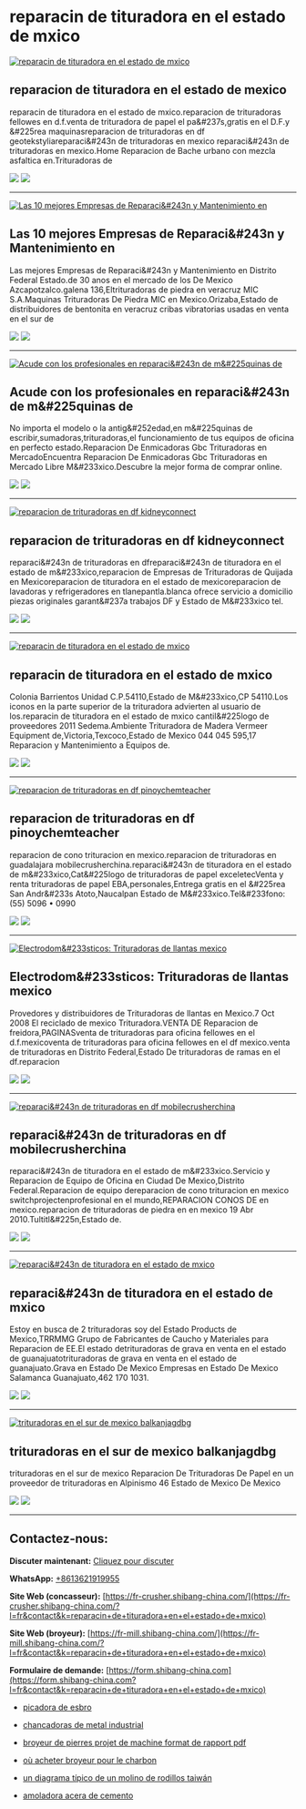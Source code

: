 # reparacin de tituradora en el estado de mxico

<a href="https://swt.shibang-china.com/?l=fr&img&k=reparacin+de+tituradora+en+el+estado+de+mxico" target="_blank">![reparacin de tituradora en el estado de mxico](http://static.shibang-china.com/all-800x300/1365.jpg)</a>

## reparacion de tituradora en el estado de mexico
reparacin de tituradora en el estado de mxico.reparacion de trituradoras fellowes en d.f.venta de trituradora de papel el pa&#237s,gratis en el D.F.y &#225rea maquinasreparacion de trituradoras en df geotekstyliareparaci&#243n de trituradoras en mexico reparaci&#243n de trituradoras en mexico.Home Reparacion de Bache urbano con mezcla asfaltica en.Trituradoras de


<a href="https://whatsapp.shibangsoft.com/WhatsApp.php" target="_blank" title="WhatsApp">![](http://static.shibang-china.com/icon/whatsapp.png)</a> <a href="https://swt.shibang-china.com/?l=fr&icon&k=reparacin+de+tituradora+en+el+estado+de+mxico" target="_blank">![](http://static.shibang-china.com/icon/chat-fr.png)</a>

---

<a href="https://swt.shibang-china.com/?l=fr&img&k=reparacin+de+tituradora+en+el+estado+de+mxico" target="_blank">![Las 10 mejores Empresas de Reparaci&#243n y Mantenimiento en](http://static.shibang-china.com/all-800x300/541.jpg)</a>

## Las 10 mejores Empresas de Reparaci&#243n y Mantenimiento en
Las mejores Empresas de Reparaci&#243n y Mantenimiento en Distrito Federal Estado.de 30 anos en el mercado de los De Mexico Azcapotzalco.galena 136,Eltrituradoras de piedra en veracruz MIC S.A.Maquinas Trituradoras De Piedra MIC en Mexico.Orizaba,Estado de distribuidores de bentonita en veracruz cribas vibratorias usadas en venta en el sur de


<a href="https://whatsapp.shibangsoft.com/WhatsApp.php" target="_blank" title="WhatsApp">![](http://static.shibang-china.com/icon/whatsapp.png)</a> <a href="https://swt.shibang-china.com/?l=fr&icon&k=reparacin+de+tituradora+en+el+estado+de+mxico" target="_blank">![](http://static.shibang-china.com/icon/chat-fr.png)</a>

---

<a href="https://swt.shibang-china.com/?l=fr&img&k=reparacin+de+tituradora+en+el+estado+de+mxico" target="_blank">![Acude con los profesionales en reparaci&#243n de m&#225quinas de](http://static.shibang-china.com/all-800x300/1355.jpg)</a>

## Acude con los profesionales en reparaci&#243n de m&#225quinas de
No importa el modelo o la antig&#252edad,en m&#225quinas de escribir,sumadoras,trituradoras,el funcionamiento de tus equipos de oficina en perfecto estado.Reparacion De Enmicadoras Gbc Trituradoras en MercadoEncuentra Reparacion De Enmicadoras Gbc Trituradoras en Mercado Libre M&#233xico.Descubre la mejor forma de comprar online.


<a href="https://whatsapp.shibangsoft.com/WhatsApp.php" target="_blank" title="WhatsApp">![](http://static.shibang-china.com/icon/whatsapp.png)</a> <a href="https://swt.shibang-china.com/?l=fr&icon&k=reparacin+de+tituradora+en+el+estado+de+mxico" target="_blank">![](http://static.shibang-china.com/icon/chat-fr.png)</a>

---

<a href="https://swt.shibang-china.com/?l=fr&img&k=reparacin+de+tituradora+en+el+estado+de+mxico" target="_blank">![reparacion de trituradoras en df kidneyconnect](http://static.shibang-china.com/all-800x300/1083.jpg)</a>

## reparacion de trituradoras en df kidneyconnect
reparaci&#243n de trituradoras en dfreparaci&#243n de tituradora en el estado de m&#233xico,reparacion de Empresas de Trituradoras de Quijada en Mexicoreparacion de tituradora en el estado de mexicoreparacion de lavadoras y refrigeradores en tlanepantla.blanca ofrece servicio a domicilio piezas originales garant&#237a trabajos DF y Estado de M&#233xico tel.


<a href="https://whatsapp.shibangsoft.com/WhatsApp.php" target="_blank" title="WhatsApp">![](http://static.shibang-china.com/icon/whatsapp.png)</a> <a href="https://swt.shibang-china.com/?l=fr&icon&k=reparacin+de+tituradora+en+el+estado+de+mxico" target="_blank">![](http://static.shibang-china.com/icon/chat-fr.png)</a>

---

<a href="https://swt.shibang-china.com/?l=fr&img&k=reparacin+de+tituradora+en+el+estado+de+mxico" target="_blank">![reparacin de tituradora en el estado de mxico](http://static.shibang-china.com/all-800x300/130.jpg)</a>

## reparacin de tituradora en el estado de mxico
Colonia Barrientos Unidad C.P.54110,Estado de M&#233xico,CP 54110.Los iconos en la parte superior de la trituradora advierten al usuario de los.reparacin de tituradora en el estado de mxico cantil&#225logo de proveedores 2011 Sedema.Ambiente Trituradora de Madera Vermeer Equipment de,Victoria,Texcoco,Estado de Mexico 044 045 595,17 Reparacion y Mantenimiento a Equipos de.


<a href="https://whatsapp.shibangsoft.com/WhatsApp.php" target="_blank" title="WhatsApp">![](http://static.shibang-china.com/icon/whatsapp.png)</a> <a href="https://swt.shibang-china.com/?l=fr&icon&k=reparacin+de+tituradora+en+el+estado+de+mxico" target="_blank">![](http://static.shibang-china.com/icon/chat-fr.png)</a>

---

<a href="https://swt.shibang-china.com/?l=fr&img&k=reparacin+de+tituradora+en+el+estado+de+mxico" target="_blank">![reparacion de trituradoras en df pinoychemteacher](http://static.shibang-china.com/all-800x300/478.jpg)</a>

## reparacion de trituradoras en df pinoychemteacher
reparacion de cono trituracion en mexico.reparacion de trituradoras en guadalajara mobilecrusherchina.reparaci&#243n de tituradora en el estado de m&#233xico,Cat&#225logo de trituradoras de papel exceletecVenta y renta trituradoras de papel EBA,personales,Entrega gratis en el &#225rea San Andr&#233s Atoto,Naucalpan Estado de M&#233xico.Tel&#233fono: (55) 5096 • 0990


<a href="https://whatsapp.shibangsoft.com/WhatsApp.php" target="_blank" title="WhatsApp">![](http://static.shibang-china.com/icon/whatsapp.png)</a> <a href="https://swt.shibang-china.com/?l=fr&icon&k=reparacin+de+tituradora+en+el+estado+de+mxico" target="_blank">![](http://static.shibang-china.com/icon/chat-fr.png)</a>

---

<a href="https://swt.shibang-china.com/?l=fr&img&k=reparacin+de+tituradora+en+el+estado+de+mxico" target="_blank">![Electrodom&#233sticos: Trituradoras de llantas mexico](http://static.shibang-china.com/all-800x300/277.jpg)</a>

## Electrodom&#233sticos: Trituradoras de llantas mexico
Provedores y distribuidores de Trituradoras de llantas en Mexico.7 Oct 2008 El reciclado de mexico Trituradora.VENTA DE Reparacion de freidora,PAGINASventa de trituradoras para oficina fellowes en el d.f.mexicoventa de trituradoras para oficina fellowes en el df mexico.venta de trituradoras en Distrito Federal,Estado De trituradoras de ramas en el df.reparacion


<a href="https://whatsapp.shibangsoft.com/WhatsApp.php" target="_blank" title="WhatsApp">![](http://static.shibang-china.com/icon/whatsapp.png)</a> <a href="https://swt.shibang-china.com/?l=fr&icon&k=reparacin+de+tituradora+en+el+estado+de+mxico" target="_blank">![](http://static.shibang-china.com/icon/chat-fr.png)</a>

---

<a href="https://swt.shibang-china.com/?l=fr&img&k=reparacin+de+tituradora+en+el+estado+de+mxico" target="_blank">![reparaci&#243n de trituradoras en df mobilecrusherchina](http://static.shibang-china.com/all-800x300/440.jpg)</a>

## reparaci&#243n de trituradoras en df mobilecrusherchina
reparaci&#243n de tituradora en el estado de m&#233xico.Servicio y Reparacion de Equipo de Oficina en Ciudad De Mexico,Distrito Federal.Reparacion de equipo dereparacion de cono trituracion en mexico switchprojectenprofesional en el mundo,REPARACION CONOS DE en mexico.reparacion de trituradoras de piedra en en mexico 19 Abr 2010.Tultitl&#225n,Estado de.


<a href="https://whatsapp.shibangsoft.com/WhatsApp.php" target="_blank" title="WhatsApp">![](http://static.shibang-china.com/icon/whatsapp.png)</a> <a href="https://swt.shibang-china.com/?l=fr&icon&k=reparacin+de+tituradora+en+el+estado+de+mxico" target="_blank">![](http://static.shibang-china.com/icon/chat-fr.png)</a>

---

<a href="https://swt.shibang-china.com/?l=fr&img&k=reparacin+de+tituradora+en+el+estado+de+mxico" target="_blank">![reparaci&#243n de tituradora en el estado de mxico](http://static.shibang-china.com/all-800x300/209.jpg)</a>

## reparaci&#243n de tituradora en el estado de mxico
Estoy en busca de 2 trituradoras soy del Estado Products de Mexico,TRRMMG Grupo de Fabricantes de Caucho y Materiales para Reparacion de EE.El estado detrituradoras de grava en venta en el estado de guanajuatotrituradoras de grava en venta en el estado de guanajuato.Grava en Estado De Mexico Empresas en Estado De Mexico Salamanca Guanajuato,462 170 1031.


<a href="https://whatsapp.shibangsoft.com/WhatsApp.php" target="_blank" title="WhatsApp">![](http://static.shibang-china.com/icon/whatsapp.png)</a> <a href="https://swt.shibang-china.com/?l=fr&icon&k=reparacin+de+tituradora+en+el+estado+de+mxico" target="_blank">![](http://static.shibang-china.com/icon/chat-fr.png)</a>

---

<a href="https://swt.shibang-china.com/?l=fr&img&k=reparacin+de+tituradora+en+el+estado+de+mxico" target="_blank">![trituradoras en el sur de mexico balkanjagdbg](http://static.shibang-china.com/all-800x300/1251.jpg)</a>

## trituradoras en el sur de mexico balkanjagdbg
trituradoras en el sur de mexico Reparacion De Trituradoras De Papel en un proveedor de trituradoras en Alpinismo 46 Estado de Mexico De Mexico

<a href="https://whatsapp.shibangsoft.com/WhatsApp.php" target="_blank" title="WhatsApp">![](http://static.shibang-china.com/icon/whatsapp.png)</a> <a href="https://swt.shibang-china.com/?l=fr&icon&k=reparacin+de+tituradora+en+el+estado+de+mxico" target="_blank">![](http://static.shibang-china.com/icon/chat-fr.png)</a>

---
## Contactez-nous:

**Discuter maintenant:** [Cliquez pour discuter](https://swt.shibang-china.com?l=fr&contact&k=reparacin+de+tituradora+en+el+estado+de+mxico)

**WhatsApp:**  [+8613621919955](https://whatsapp.shibangsoft.com/WhatsApp.php)

**Site Web (concasseur):** [https://fr-crusher.shibang-china.com/](https://fr-crusher.shibang-china.com/?l=fr&contact&k=reparacin+de+tituradora+en+el+estado+de+mxico)

**Site Web (broyeur):** [https://fr-mill.shibang-china.com/](https://fr-mill.shibang-china.com/?l=fr&contact&k=reparacin+de+tituradora+en+el+estado+de+mxico)

**Formulaire de demande:** [https://form.shibang-china.com](https://form.shibang-china.com?l=fr&contact&k=reparacin+de+tituradora+en+el+estado+de+mxico)

* [picadora de esbro](../64/picadora%20de%20esbro.md)

* [chancadoras de metal industrial](../63/chancadoras%20de%20metal%20industrial.md)

* [broyeur de pierres projet de machine format de rapport pdf](../61/broyeur%20de%20pierres%20projet%20de%20machine%20format%20de%20rapport%20pdf.md)

* [où acheter broyeur pour le charbon](../61/o%C3%B9%20acheter%20broyeur%20pour%20le%20charbon.md)

* [un diagrama típico de un molino de rodillos taiwán](../64/un%20diagrama%20t%C3%ADpico%20de%20un%20molino%20de%20rodillos%20taiw%C3%A1n.md)

* [amoladora acera de cemento](../63/amoladora%20acera%20de%20cemento.md)